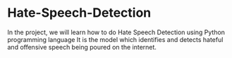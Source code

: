 # Hate-Speech-Detection
In the project, we will learn how to do Hate Speech Detection using Python programming language It is the model which identifies and detects hateful and offensive speech being poured on the internet.
